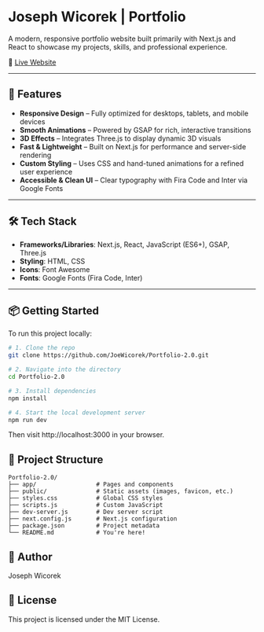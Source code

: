 # Joseph Wicorek | Portfolio

A modern, responsive portfolio website built primarily with Next.js and React to showcase my projects, skills, and professional experience.

🔗 [Live Website](https://joewicorek.com)

---

## 🚀 Features

- **Responsive Design** – Fully optimized for desktops, tablets, and mobile devices  
- **Smooth Animations** – Powered by GSAP for rich, interactive transitions  
- **3D Effects** – Integrates Three.js to display dynamic 3D visuals  
- **Fast & Lightweight** – Built on Next.js for performance and server-side rendering  
- **Custom Styling** – Uses CSS and hand-tuned animations for a refined user experience  
- **Accessible & Clean UI** – Clear typography with Fira Code and Inter via Google Fonts  

---

## 🛠️ Tech Stack

- **Frameworks/Libraries**: Next.js, React, JavaScript (ES6+), GSAP, Three.js  
- **Styling**: HTML, CSS  
- **Icons**: Font Awesome  
- **Fonts**: Google Fonts (Fira Code, Inter)  

---

## 📦 Getting Started

To run this project locally:

```bash
# 1. Clone the repo
git clone https://github.com/JoeWicorek/Portfolio-2.0.git

# 2. Navigate into the directory
cd Portfolio-2.0

# 3. Install dependencies
npm install

# 4. Start the local development server
npm run dev
```
Then visit http://localhost:3000 in your browser.

## 📁 Project Structure

```
Portfolio-2.0/
├── app/                 # Pages and components
├── public/              # Static assets (images, favicon, etc.)
├── styles.css           # Global CSS styles
├── scripts.js           # Custom JavaScript
├── dev-server.js        # Dev server script
├── next.config.js       # Next.js configuration
├── package.json         # Project metadata
└── README.md            # You're here!
```

## 👤 Author
Joseph Wicorek

## 📄 License
This project is licensed under the MIT License.

